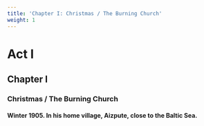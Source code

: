 ```yaml
---
title: 'Chapter I: Christmas / The Burning Church'
weight: 1
---
```


# Act I
## Chapter I
### Christmas / The Burning Church
#### Winter 1905. In his home village, Aizpute, close to the Baltic Sea.
